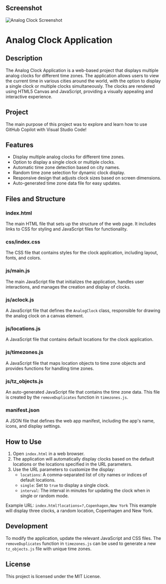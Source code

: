 ## Screenshot
![Analog Clock Screenshot](https://github.com/yourusername/AClock/blob/main/images/screenshot.png)

# Analog Clock Application 

## Description
The Analog Clock Application is a web-based project that displays multiple analog clocks 
for different time zones. The application allows users to view the current time in various 
cities around the world, with the option to display a single clock or multiple clocks 
simultaneously. The clocks are rendered using HTML5 Canvas and JavaScript, providing a 
visually appealing and interactive experience.

## Project 
The main purpose of this project was to explore and learn how to use GitHub 
Copilot with Visual Studio Code!

## Features
- Display multiple analog clocks for different time zones.
- Option to display a single clock or multiple clocks.
- Automatic time zone detection based on city names.
- Random time zone selection for dynamic clock display.
- Responsive design that adjusts clock sizes based on screen dimensions.
- Auto-generated time zone data file for easy updates.


## Files and Structure
### index.html
The main HTML file that sets up the structure of the web page. It includes links to CSS for 
styling and JavaScript files for functionality.

### css/index.css
The CSS file that contains styles for the clock application, including layout, fonts, and colors.

### js/main.js
The main JavaScript file that initializes the application, handles user interactions, and 
manages the creation and display of clocks.

### js/aclock.js
A JavaScript file that defines the `AnalogClock` class, responsible for drawing the 
analog clock on a canvas element.

### js/locations.js
A JavaScript file that contains default locations for the clock application.

### js/timezones.js
A JavaScript file that maps location objects to time zone objects and provides functions 
for handling time zones.

### js/tz_objects.js
An auto-generated JavaScript file that contains the time zone data. This file is created by 
the `removeDuplicates` function in `timezones.js`.

### manifest.json
A JSON file that defines the web app manifest, including the app's name, icons, and display 
settings.

## How to Use
1. Open `index.html` in a web browser.
2. The application will automatically display clocks based on the default locations or the
locations specified in the URL parameters.
4. Use the URL parameters to customize the display:
   - `locations`: A comma-separated list of city names or indices of default locations.
   - `single`: Set to `true` to display a single clock.
   - `interval`: The interval in minutes for updating the clock when in single or random mode.

Example URL: `index.html?locations=?,Copenhagen,New York`
This example will display three clocks, a random location, Copenhagen and New York.

## Development
To modify the application, update the relevant JavaScript and CSS files. The `removeDuplicates` 
function in `timezones.js` can be used to generate a new `tz_objects.js` file with unique time zones.

## License
This project is licensed under the MIT License.

